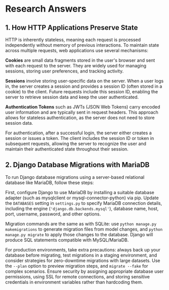 # Research Answers

## 1. How HTTP Applications Preserve State

HTTP is inherently stateless, meaning each request is processed independently without memory of previous interactions. To maintain state across multiple requests, web applications use several mechanisms:

**Cookies** are small data fragments stored in the user's browser and sent with each request to the server. They are widely used for managing sessions, storing user preferences, and tracking activity.

**Sessions** involve storing user-specific data on the server. When a user logs in, the server creates a session and provides a session ID (often stored in a cookie) to the client. Future requests include this session ID, enabling the server to retrieve session data and keep the user authenticated.

**Authentication Tokens** such as JWTs (JSON Web Tokens) carry encoded user information and are typically sent in request headers. This approach allows for stateless authentication, as the server does not need to store session data.

For authentication, after a successful login, the server either creates a session or issues a token. The client includes the session ID or token in subsequent requests, allowing the server to recognize the user and maintain their authenticated state throughout their session.

## 2. Django Database Migrations with MariaDB

To run Django database migrations using a server-based relational database like MariaDB, follow these steps:

First, configure Django to use MariaDB by installing a suitable database adapter (such as mysqlclient or mysql-connector-python) via pip. Update the `DATABASES` setting in `settings.py` to specify MariaDB connection details, including the engine (`'django.db.backends.mysql'`), database name, host, port, username, password, and other options.

Migration commands are the same as with SQLite: use `python manage.py makemigrations` to generate migration files from model changes, and `python manage.py migrate` to apply those changes to the database. Django will produce SQL statements compatible with MySQL/MariaDB.

For production environments, take extra precautions: always back up your database before migrating, test migrations in a staging environment, and consider strategies for zero-downtime migrations with large datasets. Use the `--plan` option to preview migration steps, and `migrate --fake` for complex scenarios. Ensure security by assigning appropriate database user permissions, using SSL for remote connections, and storing sensitive credentials in environment variables rather than hardcoding them.